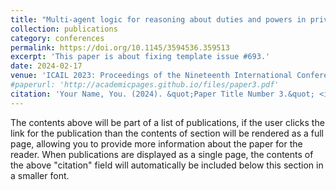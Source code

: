 ```yaml
---
title: "Multi-agent logic for reasoning about duties and powers in private law"
collection: publications
category: conferences
permalink: https://doi.org/10.1145/3594536.359513
excerpt: 'This paper is about fixing template issue #693.'
date: 2024-02-17
venue: 'ICAIL 2023: Proceedings of the Nineteenth International Conference on Artificial Intelligence and Law', ACM, 2023.
#paperurl: 'http://academicpages.github.io/files/paper3.pdf'
citation: 'Your Name, You. (2024). &quot;Paper Title Number 3.&quot; <i>GitHub Journal of Bugs</i>. 1(3).'
---
```


The contents above will be part of a list of publications, if the user clicks the link for the publication than the contents of section will be rendered as a full page, allowing you to provide more information about the paper for the reader. When publications are displayed as a single page, the contents of the above "citation" field will automatically be included below this section in a smaller font.
